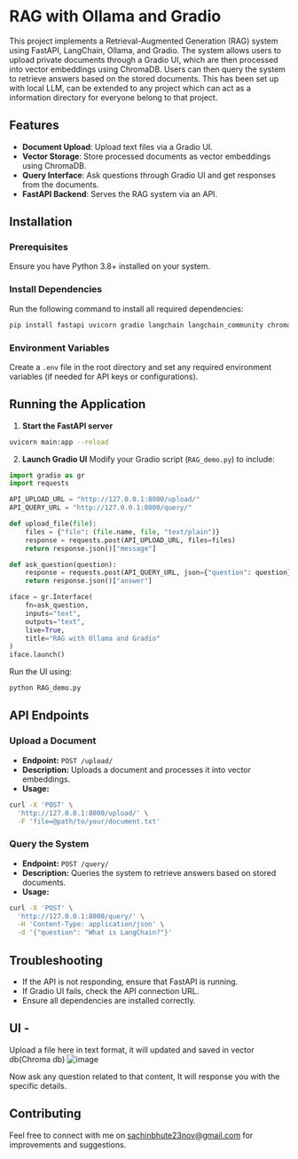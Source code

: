 # RAG with Ollama and Gradio

This project implements a Retrieval-Augmented Generation (RAG) system using FastAPI, LangChain, Ollama, and Gradio. The system allows users to upload private documents through a Gradio UI, which are then processed into vector embeddings using ChromaDB. Users can then query the system to retrieve answers based on the stored documents. This has been set up with local LLM, can be extended to any project which can act as a information directory for everyone belong to that project.

## Features

- **Document Upload**: Upload text files via a Gradio UI.
- **Vector Storage**: Store processed documents as vector embeddings using ChromaDB.
- **Query Interface**: Ask questions through Gradio UI and get responses from the documents.
- **FastAPI Backend**: Serves the RAG system via an API.

## Installation

### Prerequisites

Ensure you have Python 3.8+ installed on your system.

### Install Dependencies

Run the following command to install all required dependencies:

```sh
pip install fastapi uvicorn gradio langchain langchain_community chromadb ollama python-dotenv
```

### Environment Variables

Create a `.env` file in the root directory and set any required environment variables (if needed for API keys or configurations).

## Running the Application

1. **Start the FastAPI server**

```sh
uvicorn main:app --reload
```

2. **Launch Gradio UI** Modify your Gradio script (`RAG_demo.py`) to include:

```python
import gradio as gr
import requests

API_UPLOAD_URL = "http://127.0.0.1:8000/upload/"
API_QUERY_URL = "http://127.0.0.1:8000/query/"

def upload_file(file):
    files = {"file": (file.name, file, "text/plain")}
    response = requests.post(API_UPLOAD_URL, files=files)
    return response.json()["message"]

def ask_question(question):
    response = requests.post(API_QUERY_URL, json={"question": question})
    return response.json()["answer"]

iface = gr.Interface(
    fn=ask_question,
    inputs="text",
    outputs="text",
    live=True,
    title="RAG with Ollama and Gradio"
)
iface.launch()
```

Run the UI using:

```sh
python RAG_demo.py
```

## API Endpoints

### Upload a Document

- **Endpoint:** `POST /upload/`
- **Description:** Uploads a document and processes it into vector embeddings.
- **Usage:**

```sh
curl -X 'POST' \
  'http://127.0.0.1:8000/upload/' \
  -F 'file=@path/to/your/document.txt'
```

### Query the System

- **Endpoint:** `POST /query/`
- **Description:** Queries the system to retrieve answers based on stored documents.
- **Usage:**

```sh
curl -X 'POST' \
  'http://127.0.0.1:8000/query/' \
  -H 'Content-Type: application/json' \
  -d '{"question": "What is LangChain?"}'
```

## Troubleshooting

- If the API is not responding, ensure that FastAPI is running.
- If Gradio UI fails, check the API connection URL.
- Ensure all dependencies are installed correctly.

## UI - 
Upload a file here in text format, it will updated and saved in vector db(Chroma db)
![image](https://github.com/user-attachments/assets/189cfc0c-488a-4a02-8d19-68ad1c7fbb75)

Now ask any question related to that content, It will response you with the specific details.




## Contributing

Feel free to connect with me on sachinbhute23nov@gmail.com for improvements and suggestions.



